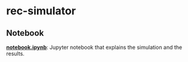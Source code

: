 # rec-simulator
## Notebook
**[notebook.ipynb](notebook.ipynb)**: Jupyter notebook that explains the simulation and the results.